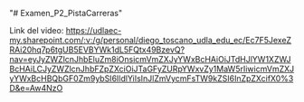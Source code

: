 "# Examen_P2_PistaCarreras" 

Link del video: https://udlaec-my.sharepoint.com/:v:/g/personal/diego_toscano_udla_edu_ec/Ec7F5JexeZRAi20hq7p6tgUB5EVBYWk1dL5FQtx49BzevQ?nav=eyJyZWZlcnJhbEluZm8iOnsicmVmZXJyYWxBcHAiOiJTdHJlYW1XZWJBcHAiLCJyZWZlcnJhbFZpZXciOiJTaGFyZURpYWxvZy1MaW5rIiwicmVmZXJyYWxBcHBQbGF0Zm9ybSI6IldlYiIsInJlZmVycmFsTW9kZSI6InZpZXcifX0%3D&e=Aw4NzO
